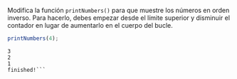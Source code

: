 
Modifica la función `printNumbers()` para que muestre los números en orden inverso. Para hacerlo, debes empezar desde el límite superior y disminuir el contador en lugar de aumentarlo en el cuerpo del bucle.

```javascript
printNumbers(4);
```

```text4
3
2
1
finished!```
